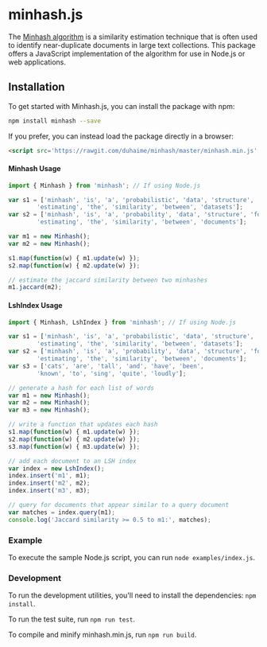 # minhash.js

The [Minhash algorithm](https://en.wikipedia.org/wiki/MinHash) is a similarity estimation technique that is often used to identify near-duplicate documents in large text collections. This package offers a JavaScript implementation of the algorithm for use in Node.js or web applications.

## Installation

To get started with Minhash.js, you can install the package with npm:

```bash
npm install minhash --save
```

If you prefer, you can instead load the package directly in a browser:

```html
<script src='https://rawgit.com/duhaime/minhash/master/minhash.min.js' />
```

#### Minhash Usage

```javascript
import { Minhash } from 'minhash'; // If using Node.js

var s1 = ['minhash', 'is', 'a', 'probabilistic', 'data', 'structure', 'for',
        'estimating', 'the', 'similarity', 'between', 'datasets'];
var s2 = ['minhash', 'is', 'a', 'probability', 'data', 'structure', 'for',
        'estimating', 'the', 'similarity', 'between', 'documents'];

var m1 = new Minhash();
var m2 = new Minhash();

s1.map(function(w) { m1.update(w) });
s2.map(function(w) { m2.update(w) });

// estimate the jaccard similarity between two minhashes
m1.jaccard(m2);
```

#### LshIndex Usage

```javascript
import { Minhash, LshIndex } from 'minhash'; // If using Node.js

var s1 = ['minhash', 'is', 'a', 'probabilistic', 'data', 'structure', 'for',
        'estimating', 'the', 'similarity', 'between', 'datasets'];
var s2 = ['minhash', 'is', 'a', 'probability', 'data', 'structure', 'for',
        'estimating', 'the', 'similarity', 'between', 'documents'];
var s3 = ['cats', 'are', 'tall', 'and', 'have', 'been',
        'known', 'to', 'sing', 'quite', 'loudly'];

// generate a hash for each list of words
var m1 = new Minhash();
var m2 = new Minhash();
var m3 = new Minhash();

// write a function that updates each hash
s1.map(function(w) { m1.update(w) });
s2.map(function(w) { m2.update(w) });
s3.map(function(w) { m3.update(w) });

// add each document to an LSH index
var index = new LshIndex();
index.insert('m1', m1);
index.insert('m2', m2);
index.insert('m3', m3);

// query for documents that appear similar to a query document
var matches = index.query(m1);
console.log('Jaccard similarity >= 0.5 to m1:', matches);
```

### Example

To execute the sample Node.js script, you can run `node examples/index.js`.

### Development

To run the development utilities, you'll need to install the dependencies: `npm install`.

To run the test suite, run `npm run test`.

To compile and minify minhash.min.js, run `npm run build`.